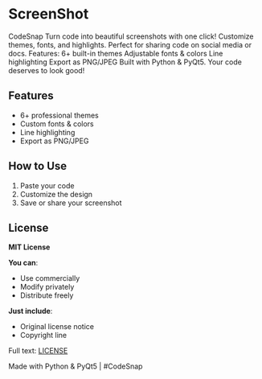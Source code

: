 # ScreenShot
CodeSnap   Turn code into beautiful screenshots with one click! Customize themes, fonts, and highlights. Perfect for sharing code on social media or docs.   Features:  6+ built-in themes  Adjustable fonts &amp; colors  Line highlighting  Export as PNG/JPEG  Built with Python &amp; PyQt5. Your code deserves to look good!
## Features
- 6+ professional themes
- Custom fonts & colors
- Line highlighting
- Export as PNG/JPEG

## How to Use
1. Paste your code
2. Customize the design
3. Save or share your screenshot

## License  
**MIT License** 

 **You can**:  
- Use commercially  
- Modify privately  
- Distribute freely  

 **Just include**:  
- Original license notice  
- Copyright line  

 Full text: [LICENSE](LICENSE)  

 Made with Python & PyQt5 | #CodeSnap
